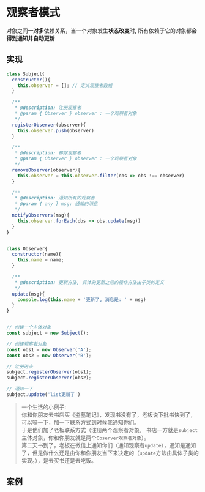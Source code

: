 # 观察者模式

对象之间**一对多**依赖关系，当一个对象发生**状态改变**时, 所有依赖于它的对象都会**得到通知并自动更新**

## 实现

```js
class Subject{
  constructor(){
    this.observer = []; // 定义观察者数组
  }

  /**
   * @description: 注册观察者
   * @param { Observer } observer : 一个观察者对象
   */
  registerObserver(observer){
    this.observer.push(observer)
  }

  /**
   * @description: 移除观察者
   * @param { Observer } observer : 一个观察者对象
   */
  removeObserver(observer){
    this.observer = this.observer.filter(obs => obs !== observer)
  }

  /**
   * @description: 通知所有的观察者
   * @param { any } msg: 通知的消息
   */
  notifyObservers(msg){
    this.observer.forEach(obs => obs.update(msg))
  }
}


class Observer{
  constructor(name){
    this.name = name;
  }

  /**
   * @description: 更新方法, 具体的更新之后的操作方法由子类的定义
   */
  update(msg){
    console.log(this.name + '更新了, 消息是: ' + msg)
  }
}


// 创建一个主体对象
const subject = new Subject();

// 创建观察者对象
const obs1 = new Observer('A');
const obs2 = new Observer('B');

// 注册进去
subject.registerObserver(obs1);
subject.registerObserver(obs2);

// 通知一下
subject.update('list更新了')
```

> 一个生活的小例子:  
> 你和你朋友去书店买《盗墓笔记》，发现书没有了，老板说下批书快到了，可以等一下，加一下联系方式到时候我通知你们。  
> 于是他们加了老板联系方式（注册两个观察者对象， 书店一方就是`subject`主体对象，你和你朋友就是两个`Observer观察者对象`）。  
> 第二天书到了，老板在微信上通知你们（通知观察者`update`），通知是通知了，但是做什么还是由你和你朋友当下来决定的（`update`方法由具体子类的实现。），是去买书还是去吃饭。

## 案例
